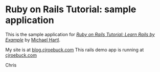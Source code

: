 # Ruby on Rails Tutorial: sample application

This is the sample application for
[*Ruby on Rails Tutorial: Learn Rails by Example*](http://railstutorial.org/)
by [Michael Hartl](http://michaelhartl.com/).

My site is at [blog.cjroebuck.com](http://blog.cjroebuck.com)
This rails demo app is running at [cjroebuck.com](http://cjroebuck.com)

Chris